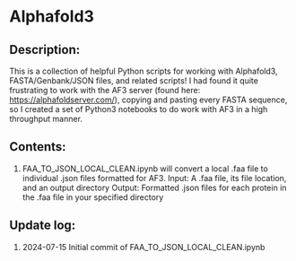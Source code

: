 # Alphafold3

## Description:
This is a collection of helpful Python scripts for working with Alphafold3, FASTA/Genbank/JSON files, and related scripts! I had found it quite frustrating to work with the AF3 server (found here: https://alphafoldserver.com/), copying and pasting every FASTA sequence, so I created a set of Python3 notebooks to do work with AF3 in a high throughput manner.

## Contents:
1. FAA_TO_JSON_LOCAL_CLEAN.ipynb will convert a local .faa file to individual .json files formatted for AF3.
   Input: A .faa file, its file location, and an output directory
   Output: Formatted .json files for each protein in the .faa file in your specified directory

## Update log:
1. 2024-07-15 Initial commit of FAA_TO_JSON_LOCAL_CLEAN.ipynb
